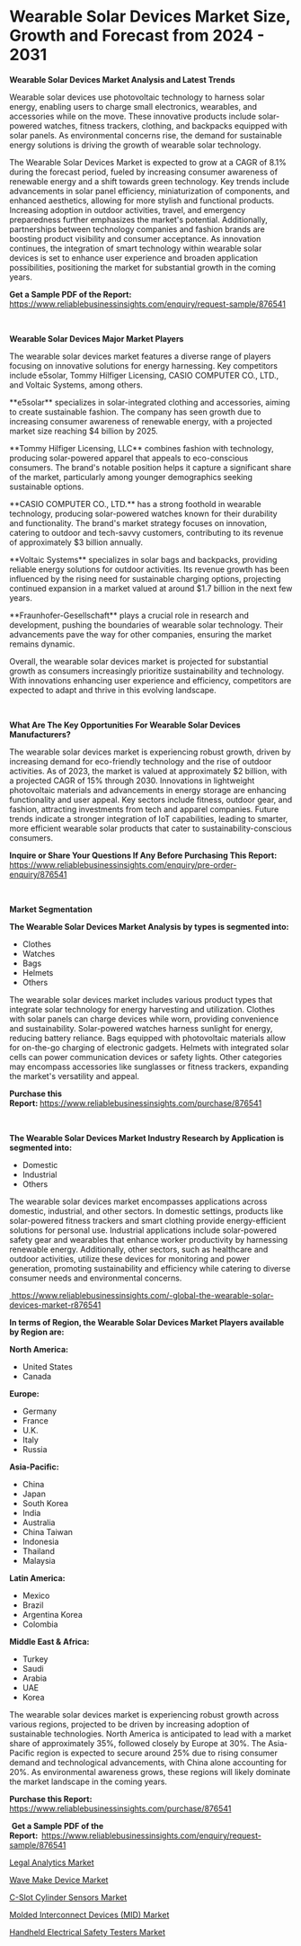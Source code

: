<p><h1>Wearable Solar Devices Market Size, Growth and Forecast from 2024 - 2031</h1></p><p><strong>Wearable Solar Devices Market Analysis and Latest Trends</strong></p>
<p><p>Wearable solar devices use photovoltaic technology to harness solar energy, enabling users to charge small electronics, wearables, and accessories while on the move. These innovative products include solar-powered watches, fitness trackers, clothing, and backpacks equipped with solar panels. As environmental concerns rise, the demand for sustainable energy solutions is driving the growth of wearable solar technology.</p><p>The Wearable Solar Devices Market is expected to grow at a CAGR of 8.1% during the forecast period, fueled by increasing consumer awareness of renewable energy and a shift towards green technology. Key trends include advancements in solar panel efficiency, miniaturization of components, and enhanced aesthetics, allowing for more stylish and functional products. Increasing adoption in outdoor activities, travel, and emergency preparedness further emphasizes the market's potential. Additionally, partnerships between technology companies and fashion brands are boosting product visibility and consumer acceptance. As innovation continues, the integration of smart technology within wearable solar devices is set to enhance user experience and broaden application possibilities, positioning the market for substantial growth in the coming years.</p></p>
<p><strong>Get a Sample PDF of the Report:&nbsp;</strong> <a href="https://www.reliablebusinessinsights.com/enquiry/request-sample/876541">https://www.reliablebusinessinsights.com/enquiry/request-sample/876541</a></p>
<p>&nbsp;</p>
<p><strong>Wearable Solar Devices Major Market Players</strong></p>
<p><p>The wearable solar devices market features a diverse range of players focusing on innovative solutions for energy harnessing. Key competitors include e5solar, Tommy Hilfiger Licensing, CASIO COMPUTER CO., LTD., and Voltaic Systems, among others.</p><p>**e5solar** specializes in solar-integrated clothing and accessories, aiming to create sustainable fashion. The company has seen growth due to increasing consumer awareness of renewable energy, with a projected market size reaching $4 billion by 2025. </p><p>**Tommy Hilfiger Licensing, LLC** combines fashion with technology, producing solar-powered apparel that appeals to eco-conscious consumers. The brand's notable position helps it capture a significant share of the market, particularly among younger demographics seeking sustainable options. </p><p>**CASIO COMPUTER CO., LTD.** has a strong foothold in wearable technology, producing solar-powered watches known for their durability and functionality. The brand's market strategy focuses on innovation, catering to outdoor and tech-savvy customers, contributing to its revenue of approximately $3 billion annually.</p><p>**Voltaic Systems** specializes in solar bags and backpacks, providing reliable energy solutions for outdoor activities. Its revenue growth has been influenced by the rising need for sustainable charging options, projecting continued expansion in a market valued at around $1.7 billion in the next few years.</p><p>**Fraunhofer-Gesellschaft** plays a crucial role in research and development, pushing the boundaries of wearable solar technology. Their advancements pave the way for other companies, ensuring the market remains dynamic.</p><p>Overall, the wearable solar devices market is projected for substantial growth as consumers increasingly prioritize sustainability and technology. With innovations enhancing user experience and efficiency, competitors are expected to adapt and thrive in this evolving landscape.</p></p>
<p>&nbsp;</p>
<p><strong>What Are The Key Opportunities For Wearable Solar Devices Manufacturers?</strong></p>
<p><p>The wearable solar devices market is experiencing robust growth, driven by increasing demand for eco-friendly technology and the rise of outdoor activities. As of 2023, the market is valued at approximately $2 billion, with a projected CAGR of 15% through 2030. Innovations in lightweight photovoltaic materials and advancements in energy storage are enhancing functionality and user appeal. Key sectors include fitness, outdoor gear, and fashion, attracting investments from tech and apparel companies. Future trends indicate a stronger integration of IoT capabilities, leading to smarter, more efficient wearable solar products that cater to sustainability-conscious consumers.</p></p>
<p><strong>Inquire or Share Your Questions If Any Before Purchasing This Report:</strong> <a href="https://www.reliablebusinessinsights.com/enquiry/pre-order-enquiry/876541">https://www.reliablebusinessinsights.com/enquiry/pre-order-enquiry/876541</a></p>
<p>&nbsp;</p>
<p><strong>Market Segmentation</strong></p>
<p><strong>The Wearable Solar Devices Market Analysis by types is segmented into:</strong></p>
<p><ul><li>Clothes</li><li>Watches</li><li>Bags</li><li>Helmets</li><li>Others</li></ul></p>
<p><p>The wearable solar devices market includes various product types that integrate solar technology for energy harvesting and utilization. Clothes with solar panels can charge devices while worn, providing convenience and sustainability. Solar-powered watches harness sunlight for energy, reducing battery reliance. Bags equipped with photovoltaic materials allow for on-the-go charging of electronic gadgets. Helmets with integrated solar cells can power communication devices or safety lights. Other categories may encompass accessories like sunglasses or fitness trackers, expanding the market's versatility and appeal.</p></p>
<p><strong>Purchase this Report:&nbsp;</strong><a href="https://www.reliablebusinessinsights.com/purchase/876541">https://www.reliablebusinessinsights.com/purchase/876541</a></p>
<p>&nbsp;</p>
<p><strong>The Wearable Solar Devices Market Industry Research by Application is segmented into:</strong></p>
<p><ul><li>Domestic</li><li>Industrial</li><li>Others</li></ul></p>
<p><p>The wearable solar devices market encompasses applications across domestic, industrial, and other sectors. In domestic settings, products like solar-powered fitness trackers and smart clothing provide energy-efficient solutions for personal use. Industrial applications include solar-powered safety gear and wearables that enhance worker productivity by harnessing renewable energy. Additionally, other sectors, such as healthcare and outdoor activities, utilize these devices for monitoring and power generation, promoting sustainability and efficiency while catering to diverse consumer needs and environmental concerns.</p></p>
<p><a href="https://www.reliablebusinessinsights.com/-global-the-wearable-solar-devices-market-r876541">&nbsp;https://www.reliablebusinessinsights.com/-global-the-wearable-solar-devices-market-r876541</a></p>
<p><strong>In terms of Region, the Wearable Solar Devices Market Players available by Region are:</strong></p>
<p>
    <p> <strong> North America: </strong>
        <ul>
            <li>United States</li>
            <li>Canada</li>
        </ul>
        </p> 
    <p> <strong> Europe: </strong>
        <ul>
            <li>Germany</li>
            <li>France</li>
            <li>U.K.</li>
            <li>Italy</li>
            <li>Russia</li>
        </ul>
        </p> 
    <p> <strong> Asia-Pacific: </strong>
        <ul>
            <li>China</li>
            <li>Japan</li>
            <li>South Korea</li>
            <li>India</li>
            <li>Australia</li>
            <li>China Taiwan</li>
            <li>Indonesia</li>
            <li>Thailand</li>
            <li>Malaysia</li>
        </ul>
        </p> 
    <p> <strong> Latin America: </strong>
        <ul>
            <li>Mexico</li>
            <li>Brazil</li>
            <li>Argentina Korea</li>
            <li>Colombia</li>
        </ul>
        </p> 
    <p> <strong> Middle East & Africa: </strong>
        <ul>
            <li>Turkey</li>
            <li>Saudi</li>
            <li>Arabia</li>
            <li>UAE</li>
            <li>Korea</li>
        </ul>
    </p>
    </p>
<p><p>The wearable solar devices market is experiencing robust growth across various regions, projected to be driven by increasing adoption of sustainable technologies. North America is anticipated to lead with a market share of approximately 35%, followed closely by Europe at 30%. The Asia-Pacific region is expected to secure around 25% due to rising consumer demand and technological advancements, with China alone accounting for 20%. As environmental awareness grows, these regions will likely dominate the market landscape in the coming years.</p></p>
<p><strong>Purchase this Report: </strong><a href="https://www.reliablebusinessinsights.com/purchase/876541">https://www.reliablebusinessinsights.com/purchase/876541</a></p>
<p>&nbsp;<strong>Get a Sample PDF of the Report:&nbsp;&nbsp;</strong><a href="https://www.reliablebusinessinsights.com/enquiry/request-sample/876541">https://www.reliablebusinessinsights.com/enquiry/request-sample/876541</a></p>
<p><strong></strong></p>
<p><p><a href="https://www.linkedin.com/pulse/legal-analytics-market-size-growing-cagr-147-report-covers-d1tdf?trackingId=huz8eWLKRpOR%2FQ5Bph7NsA%3D%3D">Legal Analytics Market</a></p><p><a href="https://github.com/bmorecock/Market-Research-Report-List-5/blob/main/wave-make-device-market.md">Wave Make Device Market</a></p><p><a href="https://medium.com/@sallyselcenk46/c-slot-cylinder-sensors-market-outlook-and-forecast-from-2024-to-2031-8a169c60c426">C-Slot Cylinder Sensors Market</a></p><p><a href="https://issuu.com/reportprime-2/docs/molded-interconnect-devices-mid-mar_1ef9fd02d22d75">Molded Interconnect Devices (MID) Market</a></p><p><a href="https://medium.com/@eujr673/handheld-electrical-safety-testers-market-research-report-market-forecast-and-growth-prospects-0ad74c847fbf">Handheld Electrical Safety Testers Market</a></p></p>